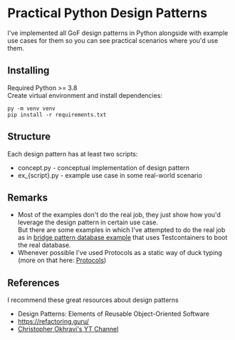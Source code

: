 # Practical Python Design Patterns
I've implemented all GoF design patterns in Python alongside with example use cases for them so you can see practical scenarios where you'd use them.

## Installing
Required Python >= 3.8<br/>
Create virtual environment and install dependencies:
```
py -m venv venv
pip install -r requirements.txt
```

## Structure
Each design pattern has at least two scripts:
  - concept.py - conceptual implementation of design pattern
  - ex_{script}.py - example use case in some real-world scenario

## Remarks
- Most of the examples don't do the real job, they just show how you'd leverage the design pattern in certain use case.<br/>
But there are some examples in which I've attempted to do the real job as in [bridge pattern database example](https://github.com/saikotek/python-design-patterns/src/bridge/ex_database.py) that uses Testcontainers to boot the real database.
- Whenever possible I've used Protocols as a static way of duck typing (more on that here: [Protocols](https://mypy.readthedocs.io/en/stable/protocols.html))

## References
I recommend these great resources about design patterns 
- Design Patterns: Elements of Reusable Object-Oriented Software
- https://refactoring.guru/
- [Christopher Okhravi's YT Channel](https://www.youtube.com/playlist?list=PLrhzvIcii6GNjpARdnO4ueTUAVR9eMBpc)
